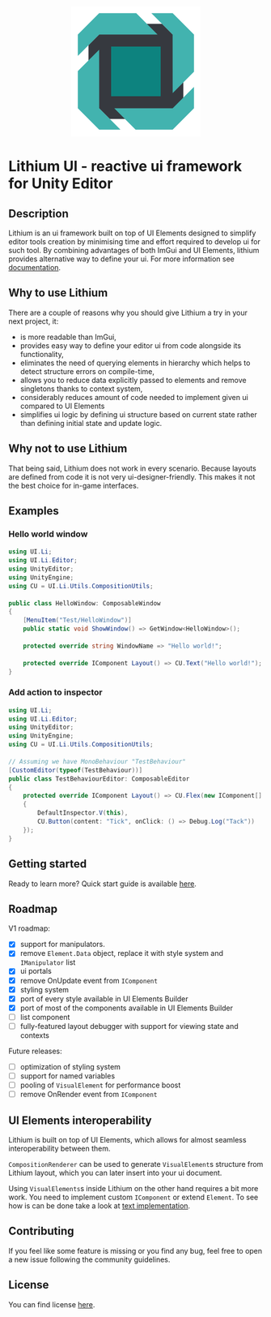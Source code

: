 <p align="center"><img src="Assets~/logo.png" alt="lithium-ui-logo" width="256" height="256" /></p>

# Lithium UI - reactive ui framework for Unity Editor

## Description

Lithium is an ui framework built on top of UI Elements designed to simplify editor tools creation by minimising time and effort required to develop ui for such tool.
By combining advantages of both ImGui and UI Elements, lithium provides alternative way to define your ui.
For more information see [documentation](Documentation~/ui.lithium.md).

## Why to use Lithium

There are a couple of reasons why you should give Lithium a try in your next project, it:

* is more readable than ImGui,
* provides easy way to define your editor ui from code alongside its functionality,
* eliminates the need of querying elements in hierarchy which helps to detect structure errors on compile-time,
* allows you to reduce data explicitly passed to elements and remove singletons thanks to context system,
* considerably reduces amount of code needed to implement given ui compared to UI Elements
* simplifies ui logic by defining ui structure based on current state rather than defining initial state and update logic.

## Why not to use Lithium

That being said, Lithium does not work in every scenario.
Because layouts are defined from code it is not very ui-designer-friendly.
This makes it not the best choice for in-game interfaces.

## Examples

### Hello world window

```csharp
using UI.Li;
using UI.Li.Editor;
using UnityEditor;
using UnityEngine;
using CU = UI.Li.Utils.CompositionUtils;

public class HelloWindow: ComposableWindow
{
    [MenuItem("Test/HelloWindow")]
    public static void ShowWindow() => GetWindow<HelloWindow>();

    protected override string WindowName => "Hello world!";
    
    protected override IComponent Layout() => CU.Text("Hello world!");
}
```

### Add action to inspector

```csharp
using UI.Li;
using UI.Li.Editor;
using UnityEditor;
using UnityEngine;
using CU = UI.Li.Utils.CompositionUtils;

// Assuming we have MonoBehaviour "TestBehaviour"
[CustomEditor(typeof(TestBehaviour))]
public class TestBehaviourEditor: ComposableEditor
{
    protected override IComponent Layout() => CU.Flex(new IComponent[]
    {
        DefaultInspector.V(this),
        CU.Button(content: "Tick", onClick: () => Debug.Log("Tack"))
    });
}
```

## Getting started

Ready to learn more? Quick start guide is available [here](Documentation~/bootstrap.md).

## Roadmap

V1 roadmap:

- [X] support for manipulators.
- [X] remove `Element.Data` object, replace it with style system and `IManipulator` list
- [X] ui portals
- [X] remove OnUpdate event from `IComponent`
- [x] styling system
- [x] port of every style available in UI Elements Builder
- [x] port of most of the components available in UI Elements Builder
- [ ] list component
- [ ] fully-featured layout debugger with support for viewing state and contexts

Future releases:

- [ ] optimization of styling system
- [ ] support for named variables
- [ ] pooling of `VisualElement` for performance boost
- [ ] remove OnRender event from `IComponent`

## UI Elements interoperability

Lithium is built on top of UI Elements, which allows for almost seamless interoperability between them.

`CompositionRenderer` can be used to generate `VisualElement`s structure from Lithium layout, which you can later insert into your ui document.

Using `VisualElements`s inside Lithium on the other hand requires a bit more work. You need to implement custom `IComponent` or extend `Element`.
To see how is can be done take a look at [text implementation](Runtime/Common/Text.cs).

## Contributing

If you feel like some feature is missing or you find any bug, feel free to open a new issue following the community guidelines.

## License

You can find license [here](LICENSE).
